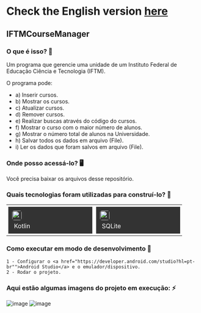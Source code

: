 # Check the English version <a href="README.md">here</a>

## IFTMCourseManager
    
### O que é isso? 🤔
Um programa que gerencie uma unidade de um Instituto Federal de Educação Ciência e Tecnologia (IFTM).

O programa pode:

- a) Inserir cursos.
- b) Mostrar os cursos.
- c) Atualizar cursos.
- d) Remover cursos.
- e) Realizar buscas através do código do cursos.
- f) Mostrar o curso com o maior número de alunos.
- g) Mostrar o número total de alunos na Universidade.
- h) Salvar todos os dados em arquivo (File).
- i) Ler os dados que foram salvos em arquivo (File).
    
### Onde posso acessá-lo? 🖥
Você precisa baixar os arquivos desse repositório.
    
### Quais tecnologias foram utilizadas para construí-lo? 🚀
<table><tr><td style="padding: 5px;">
        <div style="background-color: #333; width: 200px; height: 50px; padding: 10px;">
            <img src='https://cdn.jsdelivr.net/gh/devicons/devicon@latest/icons/kotlin/kotlin-original.svg' width="25" height="25" style="border-radius: 5px;">
            <p style="color: white; padding: 5px; margin: 0;">Kotlin</p>
        </div>
    </td><td style="padding: 5px;">
        <div style="background-color: #333; width: 200px; height: 50px; padding: 10px;">
            <img src='https://cdn.jsdelivr.net/gh/devicons/devicon@latest/icons/sqlite/sqlite-original.svg' width="25" height="25" style="border-radius: 5px;">
            <p style="color: white; padding: 5px; margin: 0;">SQLite</p>
        </div>
    </td></tr></table>
    
### Como executar em modo de desenvolvimento 🏃

    1 - Configurar o <a href="https://developer.android.com/studio?hl=pt-br"">Android Studio</a> e o emulador/dispositivo.
    2 - Rodar o projeto.
  
### Aqui estão algumas imagens do projeto em execução: ⚡️
  
![image](https://github.com/user-attachments/assets/ddc81dec-8679-4f69-8c3a-b7af2e8f3738)
![image](https://github.com/user-attachments/assets/87d4aa2c-af47-4640-8860-57acae404578)

